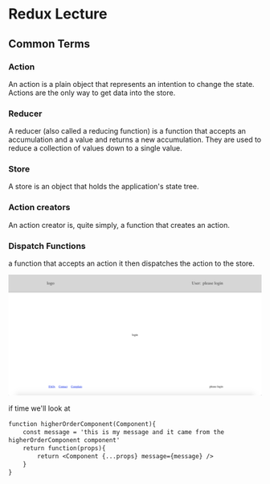 # Redux Lecture

## Common Terms

### Action
  An action is a plain object that represents an intention to change the state. Actions are the only way to get data into the store.

### Reducer 
  A reducer (also called a reducing function) is a function that accepts an accumulation and a value and returns a new accumulation. They are used to reduce a collection of values down to a single value.

### Store
  A store is an object that holds the application's state tree.

### Action creators
  An action creator is, quite simply, a function that creates an action.

### Dispatch Functions
  a function that accepts an action it then dispatches the action to the store.

<img src='./example.png'/>

if time we'll look at 

```
function higherOrderComponent(Component){
    const message = 'this is my message and it came from the higherOrderComponent component'
    return function(props){
        return <Component {...props} message={message} />
    }         
} 
```
